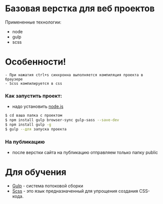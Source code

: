# Базовая верстка для веб проектов

Примененные технологии:
  - node
  - gulp
  - scss

# Особенности!
    - При нажатия ctrl+s синхронна выполняется компиляция проекта в браузере
    - Scss компилируется в css

### Как запустить проект:
- надо установить [node.js](https://nodejs.org/en/)
```sh
$ cd ваша папка с проектом
$ npm install gulp browser-sync gulp-sass --save-dev
$ npm install gulp -g
$ gulp --для запуска проекта
```

### На публикацию
- после верстки сайта на публикацию отправляем только папку public

# Для обучения
* [Gulp](https://gulpjs.com/) - система потоковой сборки
* [Scss](https://sass-scss.ru/guide/) - это язык предназначенный для упрощения создания CSS-кода.

